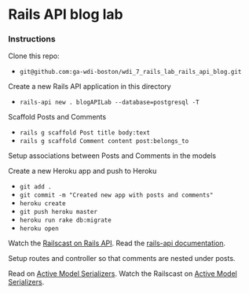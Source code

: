 # Rails API blog lab

### Instructions

Clone this repo:
- `git@github.com:ga-wdi-boston/wdi_7_rails_lab_rails_api_blog.git`

Create a new Rails API application in this directory
- `rails-api new . blogAPILab --database=postgresql -T`

Scaffold Posts and Comments
- `rails g scaffold Post title body:text`
- `rails g scaffold Comment content post:belongs_to`

Setup associations between Posts and Comments in the models

Create a new Heroku app and push to Heroku
- `git add .`
- `git commit -m "Created new app with posts and comments"`
- `heroku create`
- `git push heroku master`
- `heroku run rake db:migrate`
- `heroku open`

Watch the [Railscast on Rails API](http://railscasts.com/episodes/348-the-rails-api-gem).
Read the [rails-api documentation](https://github.com/rails-api/rails-api).

Setup routes and controller so that comments are nested under posts.

Read on [Active Model Serializers](https://github.com/rails-api/active_model_serializers).
Watch the Railscast on [Active Model Serializers](http://railscasts.com/episodes/409-active-model-serializers).
